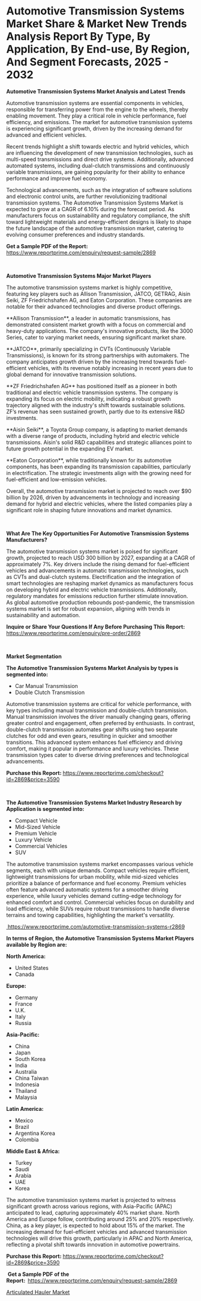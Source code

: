 <p><h1>Automotive Transmission Systems Market Share & Market New Trends Analysis Report By Type, By Application, By End-use, By Region, And Segment Forecasts, 2025 - 2032</h1></p><p><strong>Automotive Transmission Systems Market Analysis and Latest Trends</strong></p>
<p><p>Automotive transmission systems are essential components in vehicles, responsible for transferring power from the engine to the wheels, thereby enabling movement. They play a critical role in vehicle performance, fuel efficiency, and emissions. The market for automotive transmission systems is experiencing significant growth, driven by the increasing demand for advanced and efficient vehicles. </p><p>Recent trends highlight a shift towards electric and hybrid vehicles, which are influencing the development of new transmission technologies, such as multi-speed transmissions and direct drive systems. Additionally, advanced automated systems, including dual-clutch transmissions and continuously variable transmissions, are gaining popularity for their ability to enhance performance and improve fuel economy.</p><p>Technological advancements, such as the integration of software solutions and electronic control units, are further revolutionizing traditional transmission systems. The Automotive Transmission Systems Market is expected to grow at a CAGR of 6.10% during the forecast period. As manufacturers focus on sustainability and regulatory compliance, the shift toward lightweight materials and energy-efficient designs is likely to shape the future landscape of the automotive transmission market, catering to evolving consumer preferences and industry standards.</p></p>
<p><strong>Get a Sample PDF of the Report:&nbsp;</strong> <a href="https://www.reportprime.com/enquiry/request-sample/2869?utm_campaign=3163&utm_medium=2&utm_source=Github&utm_content=ia&utm_term=17032025&utm_id=automotive-transmission-systems">https://www.reportprime.com/enquiry/request-sample/2869</a></p>
<p>&nbsp;</p>
<p><strong>Automotive Transmission Systems Major Market Players</strong></p>
<p><p>The automotive transmission systems market is highly competitive, featuring key players such as Allison Transmission, JATCO, GETRAG, Aisin Seiki, ZF Friedrichshafen AG, and Eaton Corporation. These companies are notable for their advanced technologies and diverse product offerings.</p><p>**Allison Transmission**, a leader in automatic transmissions, has demonstrated consistent market growth with a focus on commercial and heavy-duty applications. The company's innovative products, like the 3000 Series, cater to varying market needs, ensuring significant market share.</p><p>**JATCO**, primarily specializing in CVTs (Continuously Variable Transmissions), is known for its strong partnerships with automakers. The company anticipates growth driven by the increasing trend towards fuel-efficient vehicles, with its revenue notably increasing in recent years due to global demand for innovative transmission solutions.</p><p>**ZF Friedrichshafen AG** has positioned itself as a pioneer in both traditional and electric vehicle transmission systems. The company is expanding its focus on electric mobility, indicating a robust growth trajectory aligned with the industry's shift towards sustainable solutions. ZF’s revenue has seen sustained growth, partly due to its extensive R&D investments.</p><p>**Aisin Seiki**, a Toyota Group company, is adapting to market demands with a diverse range of products, including hybrid and electric vehicle transmissions. Aisin's solid R&D capabilities and strategic alliances point to future growth potential in the expanding EV market.</p><p>**Eaton Corporation**, while traditionally known for its automotive components, has been expanding its transmission capabilities, particularly in electrification. The strategic investments align with the growing need for fuel-efficient and low-emission vehicles.</p><p>Overall, the automotive transmission market is projected to reach over $90 billion by 2026, driven by advancements in technology and increasing demand for hybrid and electric vehicles, where the listed companies play a significant role in shaping future innovations and market dynamics.</p></p>
<p>&nbsp;</p>
<p><strong>What Are The Key Opportunities For Automotive Transmission Systems Manufacturers?</strong></p>
<p><p>The automotive transmission systems market is poised for significant growth, projected to reach USD 300 billion by 2027, expanding at a CAGR of approximately 7%. Key drivers include the rising demand for fuel-efficient vehicles and advancements in automatic transmission technologies, such as CVTs and dual-clutch systems. Electrification and the integration of smart technologies are reshaping market dynamics as manufacturers focus on developing hybrid and electric vehicle transmissions. Additionally, regulatory mandates for emissions reduction further stimulate innovation. As global automotive production rebounds post-pandemic, the transmission systems market is set for robust expansion, aligning with trends in sustainability and automation.</p></p>
<p><strong>Inquire or Share Your Questions If Any Before Purchasing This Report:</strong> <a href="https://www.reportprime.com/enquiry/pre-order/2869?utm_campaign=3163&utm_medium=2&utm_source=Github&utm_content=ia&utm_term=17032025&utm_id=automotive-transmission-systems">https://www.reportprime.com/enquiry/pre-order/2869</a></p>
<p>&nbsp;</p>
<p><strong>Market Segmentation</strong></p>
<p><strong>The Automotive Transmission Systems Market Analysis by types is segmented into:</strong></p>
<p><ul><li>Car Manual Transmission</li><li>Double Clutch Transmission</li></ul></p>
<p><p>Automotive transmission systems are critical for vehicle performance, with key types including manual transmission and double-clutch transmission. Manual transmission involves the driver manually changing gears, offering greater control and engagement, often preferred by enthusiasts. In contrast, double-clutch transmission automates gear shifts using two separate clutches for odd and even gears, resulting in quicker and smoother transitions. This advanced system enhances fuel efficiency and driving comfort, making it popular in performance and luxury vehicles. These transmission types cater to diverse driving preferences and technological advancements.</p></p>
<p><strong>Purchase this Report:&nbsp;</strong><a href="https://www.reportprime.com/checkout?id=2869&price=3590&utm_campaign=3163&utm_medium=2&utm_source=Github&utm_content=ia&utm_term=17032025&utm_id=automotive-transmission-systems">https://www.reportprime.com/checkout?id=2869&price=3590</a></p>
<p>&nbsp;</p>
<p><strong>The Automotive Transmission Systems Market Industry Research by Application is segmented into:</strong></p>
<p><ul><li>Compact Vehicle</li><li>Mid-Sized Vehicle</li><li>Premium Vehicle</li><li>Luxury Vehicle</li><li>Commercial Vehicles</li><li>SUV</li></ul></p>
<p><p>The automotive transmission systems market encompasses various vehicle segments, each with unique demands. Compact vehicles require efficient, lightweight transmissions for urban mobility, while mid-sized vehicles prioritize a balance of performance and fuel economy. Premium vehicles often feature advanced automatic systems for a smoother driving experience, while luxury vehicles demand cutting-edge technology for enhanced comfort and control. Commercial vehicles focus on durability and load efficiency, while SUVs require robust transmissions to handle diverse terrains and towing capabilities, highlighting the market's versatility.</p></p>
<p><a href="https://www.reportprime.com/automotive-transmission-systems-r2869?utm_campaign=3163&utm_medium=2&utm_source=Github&utm_content=ia&utm_term=17032025&utm_id=automotive-transmission-systems">&nbsp;https://www.reportprime.com/automotive-transmission-systems-r2869</a></p>
<p><strong>In terms of Region, the Automotive Transmission Systems Market Players available by Region are:</strong></p>
<p>
    <p> <strong> North America: </strong>
        <ul>
            <li>United States</li>
            <li>Canada</li>
        </ul>
        </p> 
    <p> <strong> Europe: </strong>
        <ul>
            <li>Germany</li>
            <li>France</li>
            <li>U.K.</li>
            <li>Italy</li>
            <li>Russia</li>
        </ul>
        </p> 
    <p> <strong> Asia-Pacific: </strong>
        <ul>
            <li>China</li>
            <li>Japan</li>
            <li>South Korea</li>
            <li>India</li>
            <li>Australia</li>
            <li>China Taiwan</li>
            <li>Indonesia</li>
            <li>Thailand</li>
            <li>Malaysia</li>
        </ul>
        </p> 
    <p> <strong> Latin America: </strong>
        <ul>
            <li>Mexico</li>
            <li>Brazil</li>
            <li>Argentina Korea</li>
            <li>Colombia</li>
        </ul>
        </p> 
    <p> <strong> Middle East & Africa: </strong>
        <ul>
            <li>Turkey</li>
            <li>Saudi</li>
            <li>Arabia</li>
            <li>UAE</li>
            <li>Korea</li>
        </ul>
    </p>
    </p>
<p><p>The automotive transmission systems market is projected to witness significant growth across various regions, with Asia-Pacific (APAC) anticipated to lead, capturing approximately 40% market share. North America and Europe follow, contributing around 25% and 20% respectively. China, as a key player, is expected to hold about 15% of the market. The increasing demand for fuel-efficient vehicles and advanced transmission technologies will drive this growth, particularly in APAC and North America, reflecting a pivotal shift towards innovation in automotive powertrains.</p></p>
<p><strong>Purchase this Report: </strong><a href="https://www.reportprime.com/checkout?id=2869&price=3590&utm_campaign=3163&utm_medium=2&utm_source=Github&utm_content=ia&utm_term=17032025&utm_id=automotive-transmission-systems">https://www.reportprime.com/checkout?id=2869&price=3590</a></p>
<p>&nbsp;<strong>Get a Sample PDF of the Report:&nbsp;&nbsp;</strong><a href="https://www.reportprime.com/enquiry/request-sample/2869?utm_campaign=3163&utm_medium=2&utm_source=Github&utm_content=ia&utm_term=17032025&utm_id=automotive-transmission-systems">https://www.reportprime.com/enquiry/request-sample/2869</a></p>
<p><strong></strong></p>
<p><p><a href="https://github.com/guinoopandam/Market-Research-Report-List-1/blob/main/articulated-hauler-market.md?utm_campaign=3163&utm_medium=2&utm_source=Github&utm_content=ia&utm_term=17032025&utm_id=automotive-transmission-systems">Articulated Hauler Market</a></p></p>